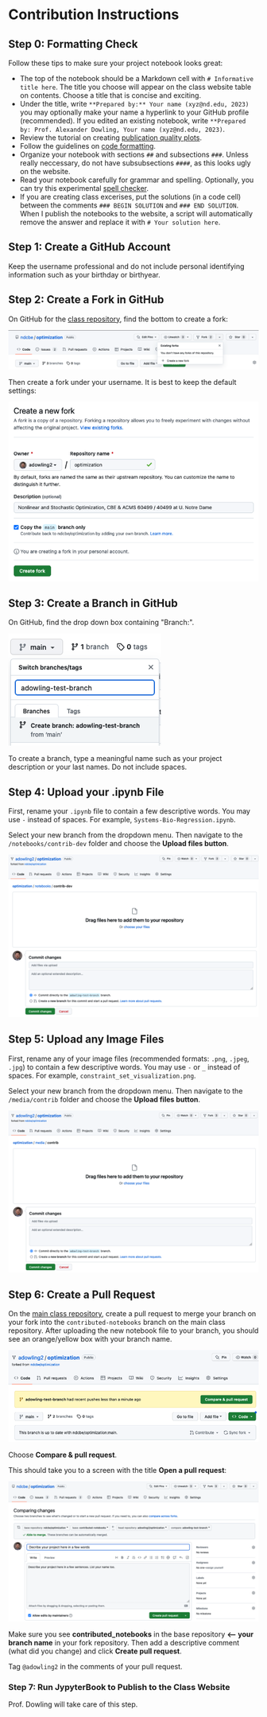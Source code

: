 # Contribution Instructions

## Step 0: Formatting Check

Follow these tips to make sure your project notebook looks great:
* The top of the notebook should be a Markdown cell with `# Informative title here`. The title you choose will appear on the class website table on contents. Choose a title that is concise and exciting.
* Under the title, write `**Prepared by:** Your name (xyz@nd.edu, 2023)` you may optionally make your name a hyperlink to your GitHub profile (recommended). If you edited an existing notebook, write `**Prepared by: Prof. Alexander Dowling, Your name (xyz@nd.edu, 2023)`.
* Review the tutorial on creating [publication quality plots](https://ndcbe.github.io/data-and-computing/notebooks/01/Publication-Quality-Figures.html).
* Follow the guidelines on [code formatting](https://ndcbe.github.io/data-and-computing/notebooks/01/Pseudocode.html#python-and-commenting-guidelines).
* Organize your notebook with sections `##` and subsections `###`. Unless really neccessary, do not have subsubsections `####`, as this looks ugly on the website.
* Read your notebook carefully for grammar and spelling. Optionally, you can try this experimental [spell checker](https://chrome.google.com/webstore/detail/colab-spellcheck/ibnfomklkmoocmbmjlddagkippmndioc).
* If you are creating class excerises, put the solutions (in a code cell) between the comments `### BEGIN SOLUTION` and `### END SOLUTION`. When I publish the notebooks to the website, a script will automatically remove the answer and replace it with `# Your solution here`.

## Step 1: Create a GitHub Account

Keep the username professional and do not include personal identifying information such as your birthday or birthyear.

## Step 2: Create a Fork in GitHub

On GitHub for the [class repository](https://github.com/ndcbe/optimization), find the bottom to create a fork:

![](/media/contrib_instructions/fork1.png)

Then create a fork under your username. It is best to keep the default settings:

![](/media/contrib_instructions/fork2.png)


## Step 3: Create a Branch in GitHub

On GitHub, find the drop down box containing "Branch:".

![](/media/contrib_instructions/create-branch.png)

To create a branch, type a meaningful name such as your project description or your last names. Do not include spaces.

## Step 4: Upload your .ipynb File

First, rename your `.ipynb` file to contain a few descriptive words. You may use `-` instead of spaces. For example, `Systems-Bio-Regression.ipynb`.

Select your new branch from the dropdown menu. Then navigate to the `/notebooks/contrib-dev` folder and choose the **Upload files button**.

![](/media/contrib_instructions/upload-notebook.png)

## Step 5: Upload any Image Files

First, rename any of your image files (recommended formats: `.png`, `.jpeg`, `.jpg`) to contain a few descriptive words. You may use `-` or `_` instead of spaces. For example, `constraint_set_visualization.png`.

Select your new branch from the dropdown menu. Then navigate to the `/media/contrib` folder and choose the **Upload files button**.

![](/media/contrib_instructions/upload-images.png)

## Step 6: Create a Pull Request

On the [main class repository](https://github.com/ndcbe/optimization), create a pull request to merge your branch on your fork into the `contributed-notebooks` branch on the main class repository. After uploading the new notebook file to your branch, you should see an orange/yellow box with your branch name.

![](/media/contrib_instructions/pull-request1.png)

Choose **Compare & pull request**.

This should take you to a screen with the title **Open a pull request**:

![](/media/contrib_instructions/pull-request2.png)

Make sure you see **contributed_notebooks** in the base repository **<-- your branch name** in your fork repository. Then add a descriptive comment (what did you change) and click **Create pull request**.

Tag `@adowling2` in the comments of your pull request.

### Step 7: Run JypyterBook to Publish to the Class Website

Prof. Dowling will take care of this step.